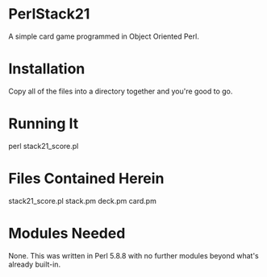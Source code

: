 PerlStack21
===========

A simple card game programmed in Object Oriented Perl.


Installation
============

Copy all of the files into a directory together and you're good to go.


Running It
==========

perl stack21_score.pl


Files Contained Herein
======================

stack21_score.pl
stack.pm
deck.pm
card.pm

Modules Needed
=================

None.  This was written in Perl 5.8.8 with no further modules beyond what's already built-in.

